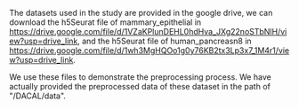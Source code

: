 The datasets used in the study are provided in the google drive,  we can download the h5Seurat file of mammary_epithelial in https://drive.google.com/file/d/1VZaKPlunDEHL0hdHva_JXg22noSTbNlH/view?usp=drive_link, and the h5Seurat file of human_pancreasn8 in https://drive.google.com/file/d/1wh3MgHQOo1g0y76KB2tx3Lp3x7_1M4r1/view?usp=drive_link.

We use these files to demonstrate the preprocessing process. We have actually provided the preprocessed data of these dataset in the path of "/DACAL/data".
